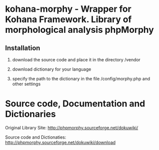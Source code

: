 # kohana-morphy - Wrapper for Kohana Framework. Library of morphological analysis phpMorphy 

## Installation

1) download the source code and place it in the directory /vendor

2) download dictionary for your language

3) specify the path to the dictionary in the file /config/morphy.php and other settings

# Source code, Documentation and Dictionaries

Original Library Site: http://phpmorphy.sourceforge.net/dokuwiki/

Source code and Dictionaties: http://phpmorphy.sourceforge.net/dokuwiki/download



